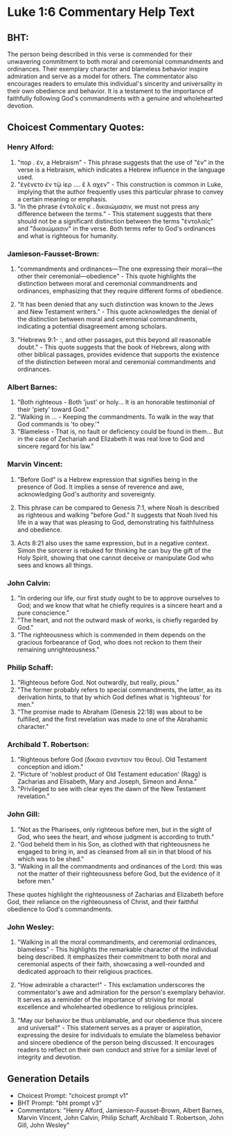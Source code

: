 # Luke 1:6 Commentary Help Text

## BHT:
The person being described in this verse is commended for their unwavering commitment to both moral and ceremonial commandments and ordinances. Their exemplary character and blameless behavior inspire admiration and serve as a model for others. The commentator also encourages readers to emulate this individual's sincerity and universality in their own obedience and behavior. It is a testament to the importance of faithfully following God's commandments with a genuine and wholehearted devotion.

## Choicest Commentary Quotes:
### Henry Alford:
1. "πορ . ἐν, a Hebraism" - This phrase suggests that the use of "ἐν" in the verse is a Hebraism, which indicates a Hebrew influence in the language used.
2. "ἐγένετο ἐν τῷ ἱερ .… ἔ λ αχεν" - This construction is common in Luke, implying that the author frequently uses this particular phrase to convey a certain meaning or emphasis.
3. "In the phrase ἐντολαῖς κ . δικαιώμασιν, we must not press any difference between the terms." - This statement suggests that there should not be a significant distinction between the terms "ἐντολαῖς" and "δικαιώμασιν" in the verse. Both terms refer to God's ordinances and what is righteous for humanity.

### Jamieson-Fausset-Brown:
1. "commandments and ordinances—The one expressing their moral—the other their ceremonial—obedience" - This quote highlights the distinction between moral and ceremonial commandments and ordinances, emphasizing that they require different forms of obedience.

2. "It has been denied that any such distinction was known to the Jews and New Testament writers." - This quote acknowledges the denial of the distinction between moral and ceremonial commandments, indicating a potential disagreement among scholars.

3. "Hebrews 9:1- :, and other passages, put this beyond all reasonable doubt." - This quote suggests that the book of Hebrews, along with other biblical passages, provides evidence that supports the existence of the distinction between moral and ceremonial commandments and ordinances.

### Albert Barnes:
1. "Both righteous - Both 'just' or holy... It is an honorable testimonial of their 'piety' toward God."
2. "Walking in ... - Keeping the commandments. To walk in the way that God commands is 'to obey.'"
3. "Blameless - That is, no fault or deficiency could be found in them... But in the case of Zechariah and Elizabeth it was real love to God and sincere regard for his law."

### Marvin Vincent:
1. "Before God" is a Hebrew expression that signifies being in the presence of God. It implies a sense of reverence and awe, acknowledging God's authority and sovereignty.

2. This phrase can be compared to Genesis 7:1, where Noah is described as righteous and walking "before God." It suggests that Noah lived his life in a way that was pleasing to God, demonstrating his faithfulness and obedience.

3. Acts 8:21 also uses the same expression, but in a negative context. Simon the sorcerer is rebuked for thinking he can buy the gift of the Holy Spirit, showing that one cannot deceive or manipulate God who sees and knows all things.

### John Calvin:
1. "In ordering our life, our first study ought to be to approve ourselves to God; and we know that what he chiefly requires is a sincere heart and a pure conscience."
2. "The heart, and not the outward mask of works, is chiefly regarded by God."
3. "The righteousness which is commended in them depends on the gracious forbearance of God, who does not reckon to them their remaining unrighteousness."

### Philip Schaff:
1. "Righteous before God. Not outwardly, but really, pious."
2. "The former probably refers to special commandments, the latter, as its derivation hints, to that by which God defines what is ‘righteous’ for men."
3. "The promise made to Abraham (Genesis 22:18) was about to be fulfilled, and the first revelation was made to one of the Abrahamic character."

### Archibald T. Robertson:
1. "Righteous before God (δικαιο εναντιον του θεου). Old Testament conception and idiom." 
2. "Picture of 'noblest product of Old Testament education' (Ragg) is Zacharias and Elisabeth, Mary and Joseph, Simeon and Anna." 
3. "Privileged to see with clear eyes the dawn of the New Testament revelation."

### John Gill:
1. "Not as the Pharisees, only righteous before men, but in the sight of God, who sees the heart, and whose judgment is according to truth."
2. "God beheld them in his Son, as clothed with that righteousness he engaged to bring in, and as cleansed from all sin in that blood of his which was to be shed."
3. "Walking in all the commandments and ordinances of the Lord: this was not the matter of their righteousness before God, but the evidence of it before men."

These quotes highlight the righteousness of Zacharias and Elizabeth before God, their reliance on the righteousness of Christ, and their faithful obedience to God's commandments.

### John Wesley:
1. "Walking in all the moral commandments, and ceremonial ordinances, blameless" - This highlights the remarkable character of the individual being described. It emphasizes their commitment to both moral and ceremonial aspects of their faith, showcasing a well-rounded and dedicated approach to their religious practices.

2. "How admirable a character!" - This exclamation underscores the commentator's awe and admiration for the person's exemplary behavior. It serves as a reminder of the importance of striving for moral excellence and wholehearted obedience to religious principles.

3. "May our behavior be thus unblamable, and our obedience thus sincere and universal!" - This statement serves as a prayer or aspiration, expressing the desire for individuals to emulate the blameless behavior and sincere obedience of the person being discussed. It encourages readers to reflect on their own conduct and strive for a similar level of integrity and devotion.


## Generation Details
- Choicest Prompt: "choicest prompt v1"
- BHT Prompt: "bht prompt v3"
- Commentators: "Henry Alford, Jamieson-Fausset-Brown, Albert Barnes, Marvin Vincent, John Calvin, Philip Schaff, Archibald T. Robertson, John Gill, John Wesley"
